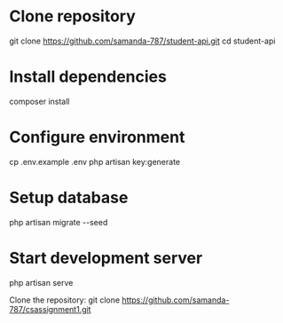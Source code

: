 # Clone repository
git clone https://github.com/samanda-787/student-api.git
cd student-api

# Install dependencies
composer install

# Configure environment
cp .env.example .env
php artisan key:generate

# Setup database
php artisan migrate --seed

# Start development server
php artisan serve

Clone the repository:
git clone https://github.com/samanda-787/csassignment1.git
